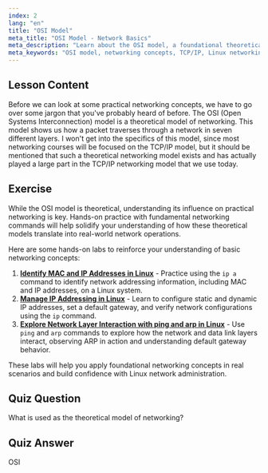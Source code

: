 ```yaml
---
index: 2
lang: "en"
title: "OSI Model"
meta_title: "OSI Model - Network Basics"
meta_description: "Learn about the OSI model, a foundational theoretical networking concept. Understand its 7 layers and relevance to TCP/IP. Essential Linux networking guide for beginners."
meta_keywords: "OSI model, networking concepts, TCP/IP, Linux networking, beginner tutorial, network layers, theoretical model"
---
```


## Lesson Content

Before we can look at some practical networking concepts, we have to go over some jargon that you've probably heard of before. The OSI (Open Systems Interconnection) model is a theoretical model of networking. This model shows us how a packet traverses through a network in seven different layers. I won't get into the specifics of this model, since most networking courses will be focused on the TCP/IP model, but it should be mentioned that such a theoretical networking model exists and has actually played a large part in the TCP/IP networking model that we use today.

## Exercise

While the OSI model is theoretical, understanding its influence on practical networking is key. Hands-on practice with fundamental networking commands will help solidify your understanding of how these theoretical models translate into real-world network operations.

Here are some hands-on labs to reinforce your understanding of basic networking concepts:

1. **[Identify MAC and IP Addresses in Linux](https://labex.io/labs/linux-identify-mac-and-ip-addresses-in-linux-592731)** - Practice using the `ip a` command to identify network addressing information, including MAC and IP addresses, on a Linux system.
2. **[Manage IP Addressing in Linux](https://labex.io/labs/linux-manage-ip-addressing-in-linux-592736)** - Learn to configure static and dynamic IP addresses, set a default gateway, and verify network configurations using the `ip` command.
3. **[Explore Network Layer Interaction with ping and arp in Linux](https://labex.io/labs/linux-explore-network-layer-interaction-with-ping-and-arp-in-linux-592746)** - Use `ping` and `arp` commands to explore how the network and data link layers interact, observing ARP in action and understanding default gateway behavior.

These labs will help you apply foundational networking concepts in real scenarios and build confidence with Linux network administration.

## Quiz Question

What is used as the theoretical model of networking?

## Quiz Answer

OSI
